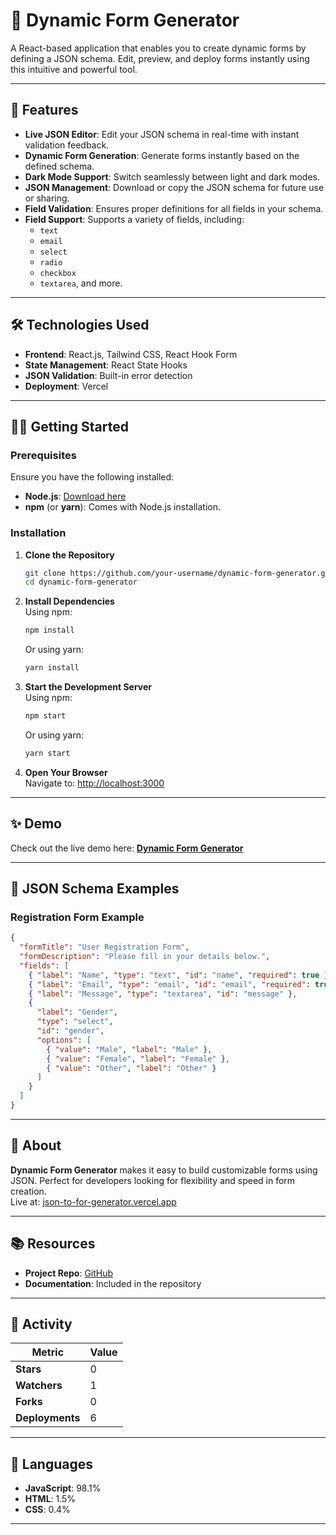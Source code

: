 

# 🌟 Dynamic Form Generator

A React-based application that enables you to create dynamic forms by defining a JSON schema. Edit, preview, and deploy forms instantly using this intuitive and powerful tool.

---

## 🚀 Features

- **Live JSON Editor**: Edit your JSON schema in real-time with instant validation feedback.  
- **Dynamic Form Generation**: Generate forms instantly based on the defined schema.  
- **Dark Mode Support**: Switch seamlessly between light and dark modes.  
- **JSON Management**: Download or copy the JSON schema for future use or sharing.  
- **Field Validation**: Ensures proper definitions for all fields in your schema.  
- **Field Support**: Supports a variety of fields, including:
  - `text`
  - `email`
  - `select`
  - `radio`
  - `checkbox`
  - `textarea`, and more.

---

## 🛠️ Technologies Used

- **Frontend**: React.js, Tailwind CSS, React Hook Form  
- **State Management**: React State Hooks  
- **JSON Validation**: Built-in error detection  
- **Deployment**: Vercel  

---

## 🧑‍💻 Getting Started

### Prerequisites
Ensure you have the following installed:
- **Node.js**: [Download here](https://nodejs.org)  
- **npm** (or **yarn**): Comes with Node.js installation.  

### Installation

1. **Clone the Repository**  
   ```bash
   git clone https://github.com/your-username/dynamic-form-generator.git
   cd dynamic-form-generator
   ```

2. **Install Dependencies**  
   Using npm:  
   ```bash
   npm install
   ```  
   Or using yarn:  
   ```bash
   yarn install
   ```

3. **Start the Development Server**  
   Using npm:  
   ```bash
   npm start
   ```  
   Or using yarn:  
   ```bash
   yarn start
   ```  

4. **Open Your Browser**  
   Navigate to: [http://localhost:3000](http://localhost:3000)

---

## ✨ Demo

Check out the live demo here: **[Dynamic Form Generator](https://json-to-for-generator.vercel.app)**

---

## 📄 JSON Schema Examples

### Registration Form Example
```json
{
  "formTitle": "User Registration Form",
  "formDescription": "Please fill in your details below.",
  "fields": [
    { "label": "Name", "type": "text", "id": "name", "required": true },
    { "label": "Email", "type": "email", "id": "email", "required": true },
    { "label": "Message", "type": "textarea", "id": "message" },
    { 
      "label": "Gender", 
      "type": "select", 
      "id": "gender",
      "options": [
        { "value": "Male", "label": "Male" },
        { "value": "Female", "label": "Female" },
        { "value": "Other", "label": "Other" }
      ]
    }
  ]
}
```

---

## 🌟 About

**Dynamic Form Generator** makes it easy to build customizable forms using JSON. Perfect for developers looking for flexibility and speed in form creation.  
Live at: [json-to-for-generator.vercel.app](https://json-to-for-generator.vercel.app)

---

## 📚 Resources

- **Project Repo**: [GitHub](https://github.com/your-username/dynamic-form-generator)  
- **Documentation**: Included in the repository  

---

## 🌟 Activity

| Metric          | Value |
|------------------|-------|
| **Stars**        | 0     |
| **Watchers**     | 1     |
| **Forks**        | 0     |
| **Deployments**  | 6     |

---


## 📝 Languages

- **JavaScript**: 98.1%  
- **HTML**: 1.5%  
- **CSS**: 0.4%

---


